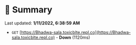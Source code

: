 # 📖 Summary
Last updated: **1/11/2022, 6:38:59 AM**

- `GET` [https://Bhadwa-sala.toxicblte.repl.co](https://Bhadwa-sala.toxicblte.repl.co) - **Down** (1120ms)
